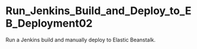 # Run_Jenkins_Build_and_Deploy_to_EB_Deployment02
Run a Jenkins build and manually deploy to Elastic Beanstalk.
